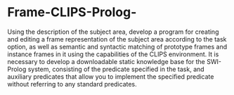 # Frame-CLIPS-Prolog-
Using the description of the subject area, develop a program for creating and editing a frame representation of the subject area according to the task option, as well as semantic and syntactic matching of prototype frames and instance frames in it using the capabilities of the CLIPS environment.
It is necessary to develop a downloadable static knowledge base for the SWI-Prolog system, consisting of the predicate specified in the task, and auxiliary predicates that allow you to implement the specified predicate without referring to any standard predicates.
 
